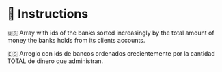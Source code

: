 # 📝 Instructions

 🇺🇸 Array with ids of the banks sorted increasingly by the total amount of money the banks holds from its clients accounts.

 🇪🇸 Arreglo con ids de bancos ordenados crecientemente por la cantidad TOTAL de dinero que administran.